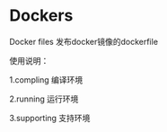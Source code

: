 # Dockers

Docker files 发布docker镜像的dockerfile

使用说明：

1.compling  	编译环境

2.running		运行环境

3.supporting	支持环境
